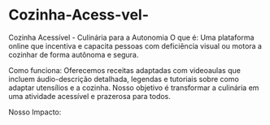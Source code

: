 # Cozinha-Acess-vel-
Cozinha Acessível - Culinária para a Autonomia 
O que é: Uma plataforma online que incentiva e capacita pessoas com deficiência visual ou motora a cozinhar de forma autônoma e segura.

Como funciona: Oferecemos receitas adaptadas com videoaulas que incluem áudio-descrição detalhada, legendas e tutoriais sobre como adaptar utensílios e a cozinha. Nosso objetivo é transformar a culinária em uma atividade acessível e prazerosa para todos.

Nosso Impacto:
